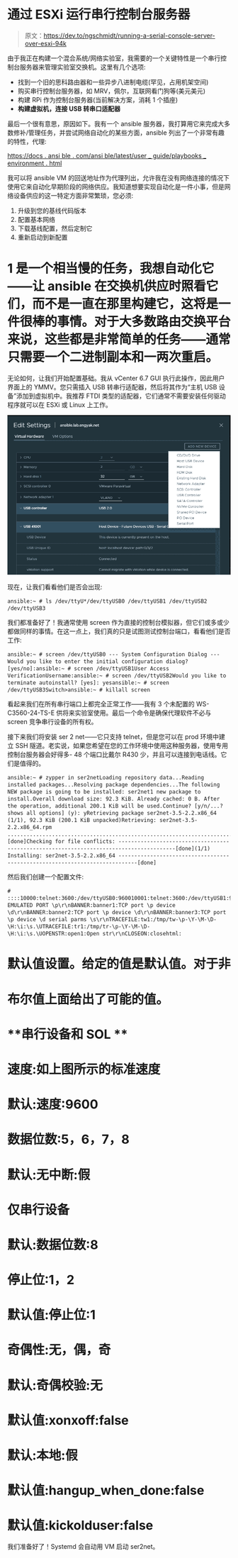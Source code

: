 # 通过 ESXi 运行串行控制台服务器

> 原文：<https://dev.to/ngschmidt/running-a-serial-console-server-over-esxi-94k>

由于我正在构建一个混合系统/网络实验室，我需要的一个关键特性是一个串行控制台服务器来管理实验室交换机。这里有几个选项:

*   找到一个旧的思科路由器和一些异步八进制电缆(罕见，占用机架空间)
*   购买串行控制台服务器，如 MRV，佩尔，互联网看门狗等(美元美元)
*   构建 RPi 作为控制台服务器(当前解决方案，消耗 1 个插座)
*   **构建虚拟机，连接 USB 转串口适配器**

最后一个很有意思，原因如下。我有一个 ansible 服务器，我打算用它来完成大多数修补/管理任务，并尝试网络自动化的某些方面，ansible 列出了一个非常有趣的特性，代理:

[https://docs . ansi ble . com/ansi ble/latest/user _ guide/playbooks _ environment . html](https://docs.ansible.com/ansible/latest/user_guide/playbooks_environment.html)

我可以将 ansible VM 的回送地址作为代理列出，允许我在没有网络连接的情况下使用它来自动化早期阶段的网络供应。我知道想要实现自动化是一件小事，但是网络设备供应的这一特定方面非常繁琐，您必须:

1.  升级到您的基线代码版本
2.  配置基本网络
3.  下载基线配置，然后定制它
4.  重新启动到新配置

# 1 是一个相当慢的任务，我想自动化它——让 ansible 在交换机供应时照看它们，而不是一直在那里构建它，这将是一件很棒的事情。对于大多数路由交换平台来说，这些都是非常简单的任务——通常只需要一个二进制副本和一两次重启。

无论如何，让我们开始配置基础。我从 vCenter 6.7 GUI 执行此操作，因此用户界面上的 YMMV。您只需插入 USB 转串行适配器，然后将其作为“主机 USB 设备”添加到虚拟机中。我推荐 FTDI 类型的适配器，它们通常不需要安装任何驱动程序就可以在 ESXi 或 Linux 上工作。

[![](img/272741dc6858ccbcf07cb0c719b00065.png)](https://4.bp.blogspot.com/-PVZJ_AuURhE/XHwNDTuQK1I/AAAAAAAAAhc/r74pi7Rlazg6hxtyejPDvR5WQFtPoEYKwCLcBGAs/s1600/hostusb.PNG)

现在，让我们看看他们是否会出现:

```
ansible:~ # ls /dev/ttyU*/dev/ttyUSB0 /dev/ttyUSB1 /dev/ttyUSB2 /dev/ttyUSB3 
```

我们都准备好了！我通常使用 screen 作为直接的控制台模拟器，但它们或多或少都做同样的事情。在这一点上，我们真的只是试图测试控制台端口，看看他们是否工作:

```
ansible:~ # screen /dev/ttyUSB0 --- System Configuration Dialog ---Would you like to enter the initial configuration dialog? [yes/no]:ansible:~ # screen /dev/ttyUSB1User Access VerificationUsername:ansible:~ # screen /dev/ttyUSB2Would you like to terminate autoinstall? [yes]: yesansible:~ # screen /dev/ttyUSB3Switch>ansible:~ # killall screen 
```

看起来我们在所有串行端口上都完全正常工作——我有 3 个未配置的 WS-C3560-24-TS-E 供将来实验室使用。最后一个命令是确保代理软件不必与 screen 竞争串行设备的所有权。

接下来我们将安装 ser 2 net——它只支持 telnet，但是您可以在 prod 环境中建立 SSH 隧道。老实说，如果您希望在您的工作环境中使用这种服务器，使用专用控制台服务器会好得多- 48 个端口比戴尔 R430 少，并且可以连接到电话线。它们是值得的。

```
ansible:~ # zypper in ser2netLoading repository data...Reading installed packages...Resolving package dependencies...The following NEW package is going to be installed: ser2net1 new package to install.Overall download size: 92.3 KiB. Already cached: 0 B. After the operation, additional 200.1 KiB will be used.Continue? [y/n/...? shows all options] (y): yRetrieving package ser2net-3.5-2.2.x86_64 (1/1), 92.3 KiB (200.1 KiB unpacked)Retrieving: ser2net-3.5-2.2.x86_64.rpm ...........................................................................[done]Checking for file conflicts: ----------------------------------------------------------------------------------------[done](1/1) Installing: ser2net-3.5-2.2.x86_64 ----------------------------------------------------------------------------[done] 
```

然后我们创建一个配置文件:

```
# ::::10000:telnet:3600:/dev/ttyUSB0:960010001:telnet:3600:/dev/ttyUSB1:960010002:telnet:3600:/dev/ttyUSB2:960010003:telnet:3600:/dev/ttyUSB3:9600BANNER:banner:SERIAL EMULATED PORT \p\r\nBANNER:banner1:TCP port \p device \d\r\nBANNER:banner2:TCP port \p device \d\r\nBANNER:banner3:TCP port \p device \d serial parms \s\r\nTRACEFILE:tw1:/tmp/tw-\p-\Y-\M-\D-\H:\i:\s.\UTRACEFILE:tr1:/tmp/tr-\p-\Y-\M-\D-\H:\i:\s.\UOPENSTR:open1:Open str\r\nCLOSEON:closehtml: 
```

# 默认值设置。给定的值是默认值。对于非

# 布尔值上面给出了可能的值。

# **串行设备和 SOL **

# 速度:如上图所示的标准速度

# 默认:速度:9600

# 数据位数:5，6，7，8

# 默认:无中断:假

# **仅串行设备**

# 默认:数据位数:8

# 停止位:1，2

# 默认值:停止位:1

# 奇偶性:无，偶，奇

# 默认:奇偶校验:无

# 默认值:xonxoff:false

# 默认:本地:假

# 默认值:hangup_when_done:false

# 默认值:kickolduser:false

我们准备好了！Systemd 会自动用 VM 启动 ser2net。